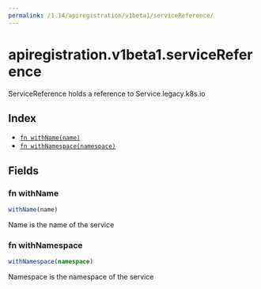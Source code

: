```yaml
---
permalink: /1.14/apiregistration/v1beta1/serviceReference/
---
```


# apiregistration.v1beta1.serviceReference

ServiceReference holds a reference to Service.legacy.k8s.io

## Index

* [`fn withName(name)`](#fn-withname)
* [`fn withNamespace(namespace)`](#fn-withnamespace)

## Fields

### fn withName

```ts
withName(name)
```

Name is the name of the service

### fn withNamespace

```ts
withNamespace(namespace)
```

Namespace is the namespace of the service